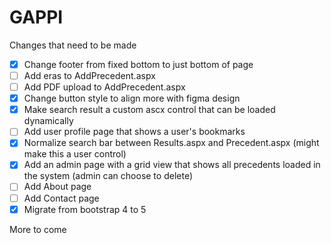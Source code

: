 # GAPPI
Changes that need to be made

- [x] Change footer from fixed bottom to just bottom of page
- [ ] Add eras to AddPrecedent.aspx
- [ ] Add PDF upload to AddPrecedent.aspx
- [x] Change button style to align more with figma design
- [x] Make search result a custom ascx control that can be loaded dynamically
- [ ] Add user profile page that shows a user's bookmarks
- [x] Normalize search bar between Results.aspx and Precedent.aspx (might make this a user control)
- [x] Add an admin page with a grid view that shows all precedents loaded in the system (admin can choose to delete)
- [ ] Add About page
- [ ] Add Contact page
- [x] Migrate from bootstrap 4 to 5

More to come
